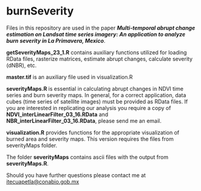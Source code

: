 # burnSeverity
Files in this repository are used in the paper **_Multi-temporal abrupt change estimation on Landsat time series 
imagery: An application to analyze burn severity in La Primavera, Mexico_**.

**getSeverityMaps_23_1.R** contains auxiliary functions utilized for loading RData files, rasterize matrices, estimate
abrupt changes, calculate severity (dNBR), etc.

**master.tif** is an auxiliary file used in visualization.R

**severityMaps.R** is essential in calculating abrupt changes in NDVI time series and burn severity maps. In general,
for a correct application, data cubes (time series of satellite images) must be provided as RData files. If you are
interested in replicating our analysis you require a copy of __NDVI_interLinearFilter_03_16.RData__ and __NBR_interLinearFilter_03_16.RData__, please send me an email.

**visualization.R** provides functions for the appropriate visualization of burned area and severity maps. This version
requires the files from severityMaps folder.

The folder **severityMaps** contains ascii files with the output from **severityMaps.R**.

Should you have further questions please contact me at itecuapetla@conabio.gob.mx

